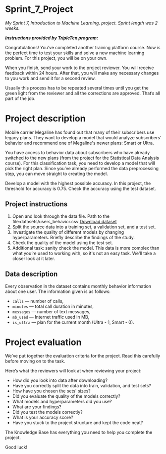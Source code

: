# Sprint_7_Project

*My Sprint 7, Introduction to Machine Learning, project. Sprint length was 2 weeks.*

***Instructions provided by TripleTen program:***

Congratulations! You’ve completed another training platform course. Now is the perfect time to test your skills and solve a new machine learning problem. For this project, you will be on your own.

When you finish, send your work to the project reviewer. You will receive feedback within 24 hours. After that, you will make any necessary changes to you work and send it for a second review.

Usually this process has to be repeated several times until you get the green light from the reviewer and all the corrections are approved. That’s all part of the job.

# Project description

Mobile carrier Megaline has found out that many of their subscribers use legacy plans. They want to develop a model that would analyze subscribers' behavior and recommend one of Megaline's newer plans: Smart or Ultra.

You have access to behavior data about subscribers who have already switched to the new plans (from the project for the Statistical Data Analysis course). For this classification task, you need to develop a model that will pick the right plan. Since you’ve already performed the data preprocessing step, you can move straight to creating the model.

Develop a model with the highest possible accuracy. In this project, the threshold for accuracy is 0.75. Check the accuracy using the test dataset.

## Project instructions

1. Open and look through the data file. Path to the file:datasets/users_behavior.csv [Download dataset](https://drive.google.com/file/d/1IVrJ8mnHqrnoMg98tiA6oPHU_OOO7BmJ/view)
2. Split the source data into a training set, a validation set, and a test set.
3. Investigate the quality of different models by changing hyperparameters. Briefly describe the findings of the study.
4. Check the quality of the model using the test set.
5. Additional task: sanity check the model. This data is more complex than what you’re used to working with, so it's not an easy task. We'll take a closer look at it later.

## Data description

Every observation in the dataset contains monthly behavior information about one user. The information given is as follows:

- `сalls` — number of calls,
- `minutes` — total call duration in minutes,
- `messages` — number of text messages,
- `mb_used` — Internet traffic used in MB,
- `is_ultra` — plan for the current month (Ultra - 1, Smart - 0).

# Project evaluation

We’ve put together the evaluation criteria for the project. Read this carefully before moving on to the task.

Here’s what the reviewers will look at when reviewing your project:

- How did you look into data after downloading?
- Have you correctly split the data into train, validation, and test sets?
- How have you chosen the sets' sizes?
- Did you evaluate the quality of the models correctly?
- What models and hyperparameters did you use?
- What are your findings?
- Did you test the models correctly?
- What is your accuracy score?
- Have you stuck to the project structure and kept the code neat?

The Knowledge Base has everything you need to help you complete the project.

Good luck!
